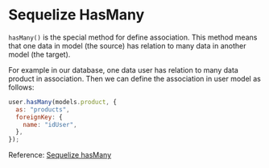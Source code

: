 # Sequelize HasMany

`hasMany()` is the special method for define association. This method means that one data in model (the source) has relation to many data in another model (the target).  

For example in our database, one data user has relation to many data product in association. Then we can define the association in user model as follows:  

```javascript
user.hasMany(models.product, {
  as: "products",
  foreignKey: {
    name: "idUser",
  },
});
```

Reference: [Sequelize hasMany](https://sequelize.org/master/class/lib/associations/has-many.js~HasMany.html)
